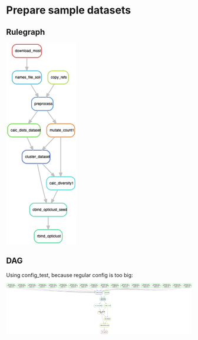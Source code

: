 # Prepare sample datasets

## Rulegraph

![](../../figures/snakemake-graphs/rulegraph_prep_samples.png)

## DAG

Using config_test, because regular config is too big:

![](../../figures/snakemake-graphs/dag_prep_samples.png)
